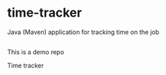 # time-tracker
Java (Maven) application for tracking time on the job

##

This is a demo repo

Time tracker
